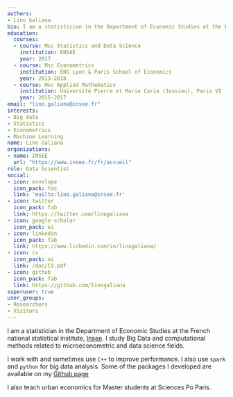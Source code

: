 ```yaml
---
authors:
- Lino Galiana
bio: I am a statistician in the Department of Economic Studies at the French national statistical institute, [Insee](https://www.insee.fr/fr/accueil). I study Big Data and computational methods related to microeconometric and data science fields. 
education:
  courses:
  - course: Msc Statistics and Data Science
    institution: ENSAE
    year: 2017
  - course: Msc Econometrics
    institution: ENS Lyon & Paris School of Economics
    year: 2013-2018
  - course: Msc Applied Mathematics
    institution: Université Pierre et Marie Curie (Jussieu), Paris VI
    year: 2015-2017
email: "lino.galiana@insee.fr"
interests:
- Big data
- Statistics
- Econometrics
- Machine Learning
name: Lino Galiana
organizations:
- name: INSEE
  url: "https://www.insee.fr/fr/accueil"
role: Data Scientist
social:
- icon: envelope
  icon_pack: fas
  link: 'mailto:lino.galiana@insee.fr'
- icon: twitter
  icon_pack: fab
  link: https://twitter.com/linogaliana
- icon: google-scholar
  icon_pack: ai
- icon: linkedin
  icon_pack: fab
  link: https://www.linkedin.com/in/linogaliana/
- icon: cv
  icon_pack: ai
  link: /doc/CV.pdf
- icon: github
  icon_pack: fab
  link: https://github.com/linogaliana
superuser: true
user_groups:
- Researchers
- Visitors
---
```



I am a statistician in the Department of Economic Studies at the French national statistical institute, [Insee](https://www.insee.fr/fr/accueil). I study Big Data and computational methods related to microeconometric and data science fields. 

I work with <i class="fab fa-r-project"></i> and sometimes use `C++` to improve performance. I also use `spark` and `python` <i class="fab fa-python"></i> for big data analysis. Some of the <i class="fab fa-r-project"></i> packages I developed are available on my <i class="fab fa-github"></i> [Github page](https://github.com/linogaliana)

I also teach urban economics for Master students at Sciences Po Paris.


 